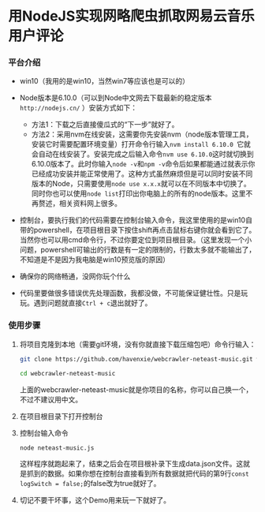 # 用NodeJS实现网略爬虫抓取网易云音乐用户评论

### 平台介绍
- win10（我用的是win10，当然win7等应该也是可以的）

- Node版本是6.10.0（可以到Node中文网去下载最新的稳定版本     `http://nodejs.cn/`  ）安装方式如下：
    + 方法1：下载之后直接傻瓜式的“下一步”就好了。
    + 方法2：采用nvm在线安装，这需要你先安装nvm（node版本管理工具，安装它时需要配置环境变量）打开命令行输入`nvm install 6.10.0 `它就会自动在线安装了。安装完成之后输入命令`nvm use 6.10.0`这时就切换到6.10.0版本了。此时你输入`node -v`和`npm -v`命令后如果都能通过就表示你已经成功安装并能正常使用了。这种方式虽然麻烦但是可以同时安装不同版本的Node，只需要使用`node use x.x.x`就可以在不同版本中切换了。同时你也可以使用`node list`打印出你电脑上的所有的node版本。这里不再赘述，相关资料网上很多。

- 控制台，要执行我们的代码需要在控制台输入命令，我这里使用的是win10自带的powershell，在项目根目录下按住shift再点击鼠标右键你就会看到它了。当然你也可以用cmd命令行，不过你要定位到项目根目录。（这里发现一个小问题，powershell可输出的行数是有一定的限制的，行数太多就不能输出了，不知道是不是因为我电脑是win10预览版的原因）

- 确保你的网络畅通，没网你玩个什么

- 代码里要做很多错误优先处理函数，我都没做，不可能保证健壮性。只是玩玩。遇到问题就直接`Ctrl + c`退出就好了。

### 使用步骤

1. 将项目克隆到本地（需要git环境，没有你就直接下载压缩包吧）命令行输入：
    ```bash
    git clone https://github.com/havenxie/webcrawler-neteast-music.git webcrawler-neteast-music 
    
    cd webcrawler-neteast-music
    ```
    上面的webcrawler-neteast-music就是你项目的名称，你可以自己换一个，不过不建议用中文。

2. 在项目根目录下打开控制台

3. 控制台输入命令
    ```bash
    node neteast-music.js
    ```
    这样程序就跑起来了，结束之后会在项目根补录下生成data.json文件。这就是抓到的数据。如果你想在控制台直接看到所有数据就把代码的第9行`const logSwitch = false;`的false改为true就好了。

4. 切记不要干坏事，这个Demo用来玩一下就好了。
